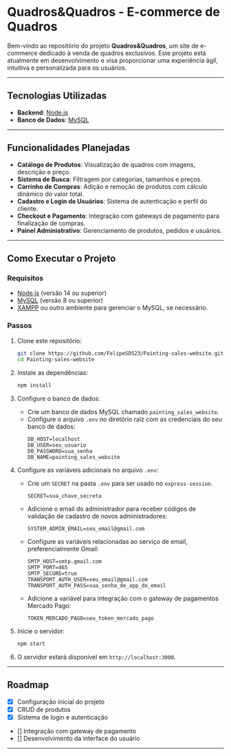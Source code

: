 # Quadros&Quadros - E-commerce de Quadros

Bem-vindo ao repositório do projeto **Quadros&Quadros**, um site de e-commerce dedicado à venda de quadros exclusivos. Este projeto está atualmente em desenvolvimento e visa proporcionar uma experiência ágil, intuitiva e personalizada para os usuários.

---

## Tecnologias Utilizadas

- **Backend**: [Node.js](https://nodejs.org/)
- **Banco de Dados**: [MySQL](https://www.mysql.com/)

---

## Funcionalidades Planejadas

- **Catálogo de Produtos**: Visualização de quadros com imagens, descrição e preço.
- **Sistema de Busca**: Filtragem por categorias, tamanhos e preços.
- **Carrinho de Compras**: Adição e remoção de produtos com cálculo dinâmico do valor total.
- **Cadastro e Login de Usuários**: Sistema de autenticação e perfil do cliente.
- **Checkout e Pagamento**: Integração com gateways de pagamento para finalização de compras.
- **Painel Administrativo**: Gerenciamento de produtos, pedidos e usuários.

---

## Como Executar o Projeto

### Requisitos

- [Node.js](https://nodejs.org/) (versão 14 ou superior)
- [MySQL](https://www.mysql.com/) (versão 8 ou superior)
- [XAMPP](https://www.apachefriends.org/) ou outro ambiente para gerenciar o MySQL, se necessário.

### Passos

1. Clone este repositório:
   ```bash
   git clone https://github.com/FelipeSDS23/Painting-sales-website.git
   cd Painting-sales-website
   ```

2. Instale as dependências:
   ```bash
   npm install
   ```

3. Configure o banco de dados:
   - Crie um banco de dados MySQL chamado `painting_sales_website`.
   - Configure o arquivo `.env` no diretório raiz com as credenciais do seu banco de dados:
     ```env
     DB_HOST=localhost
     DB_USER=seu_usuario
     DB_PASSWORD=sua_senha
     DB_NAME=painting_sales_website
     ```

4. Configure as variáveis adicionais no arquivo `.env`:
   - Crie um `SECRET` na pasta `.env` para ser usado no `express-session`.
     ```env
     SECRET=sua_chave_secreta
     ```
   - Adicione o email do administrador para receber códigos de validação de cadastro de novos administradores:
     ```env
     SYSTEM_ADMIN_EMAIL=seu_email@gmail.com
     ```
   - Configure as variáveis relacionadas ao serviço de email, preferencialmente Gmail:
     ```env
     SMTP_HOST=smtp.gmail.com
     SMTP_PORT=465
     SMTP_SECURE=true
     TRANSPORT_AUTH_USER=seu_email@gmail.com
     TRANSPORT_AUTH_PASS=sua_senha_de_app_do_email
     ```
   - Adicione a variável para integração com o gateway de pagamentos Mercado Pago:
     ```env
     TOKEN_MERCADO_PAGO=seu_token_mercado_pago
     `````

5. Inicie o servidor:
   ```bash
   npm start
   ```

6. O servidor estará disponível em `http://localhost:3000`.

---

## Roadmap

- [x] Configuração inicial do projeto
- [x] CRUD de produtos
- [x] Sistema de login e autenticação
- [] Integração com gateway de pagamento
- [] Desenvolvimento da interface do usuário

---